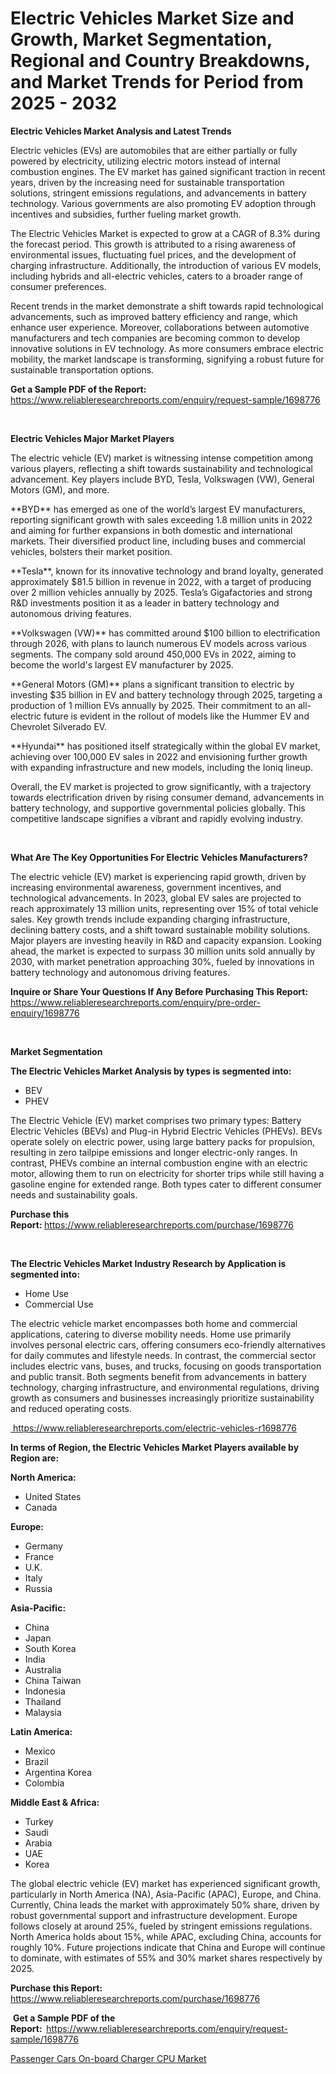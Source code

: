 <p><h1>Electric Vehicles Market Size and Growth, Market Segmentation, Regional and Country Breakdowns, and Market Trends for Period from 2025 -  2032</h1></p><p><strong>Electric Vehicles Market Analysis and Latest Trends</strong></p>
<p><p>Electric vehicles (EVs) are automobiles that are either partially or fully powered by electricity, utilizing electric motors instead of internal combustion engines. The EV market has gained significant traction in recent years, driven by the increasing need for sustainable transportation solutions, stringent emissions regulations, and advancements in battery technology. Various governments are also promoting EV adoption through incentives and subsidies, further fueling market growth.</p><p>The Electric Vehicles Market is expected to grow at a CAGR of 8.3% during the forecast period. This growth is attributed to a rising awareness of environmental issues, fluctuating fuel prices, and the development of charging infrastructure. Additionally, the introduction of various EV models, including hybrids and all-electric vehicles, caters to a broader range of consumer preferences.</p><p>Recent trends in the market demonstrate a shift towards rapid technological advancements, such as improved battery efficiency and range, which enhance user experience. Moreover, collaborations between automotive manufacturers and tech companies are becoming common to develop innovative solutions in EV technology. As more consumers embrace electric mobility, the market landscape is transforming, signifying a robust future for sustainable transportation options.</p></p>
<p><strong>Get a Sample PDF of the Report:&nbsp;</strong> <a href="https://www.reliableresearchreports.com/enquiry/request-sample/1698776?utm_campaign=48&utm_medium=2&utm_source=Github&utm_content=ia&utm_term=09012025&utm_id=electric-vehicles">https://www.reliableresearchreports.com/enquiry/request-sample/1698776</a></p>
<p>&nbsp;</p>
<p><strong>Electric Vehicles Major Market Players</strong></p>
<p><p>The electric vehicle (EV) market is witnessing intense competition among various players, reflecting a shift towards sustainability and technological advancement. Key players include BYD, Tesla, Volkswagen (VW), General Motors (GM), and more.</p><p>**BYD** has emerged as one of the world’s largest EV manufacturers, reporting significant growth with sales exceeding 1.8 million units in 2022 and aiming for further expansions in both domestic and international markets. Their diversified product line, including buses and commercial vehicles, bolsters their market position. </p><p>**Tesla**, known for its innovative technology and brand loyalty, generated approximately $81.5 billion in revenue in 2022, with a target of producing over 2 million vehicles annually by 2025. Tesla’s Gigafactories and strong R&D investments position it as a leader in battery technology and autonomous driving features. </p><p>**Volkswagen (VW)** has committed around $100 billion to electrification through 2026, with plans to launch numerous EV models across various segments. The company sold around 450,000 EVs in 2022, aiming to become the world's largest EV manufacturer by 2025.</p><p>**General Motors (GM)** plans a significant transition to electric by investing $35 billion in EV and battery technology through 2025, targeting a production of 1 million EVs annually by 2025. Their commitment to an all-electric future is evident in the rollout of models like the Hummer EV and Chevrolet Silverado EV.</p><p>**Hyundai** has positioned itself strategically within the global EV market, achieving over 100,000 EV sales in 2022 and envisioning further growth with expanding infrastructure and new models, including the Ioniq lineup.</p><p>Overall, the EV market is projected to grow significantly, with a trajectory towards electrification driven by rising consumer demand, advancements in battery technology, and supportive governmental policies globally. This competitive landscape signifies a vibrant and rapidly evolving industry.</p></p>
<p>&nbsp;</p>
<p><strong>What Are The Key Opportunities For Electric Vehicles Manufacturers?</strong></p>
<p><p>The electric vehicle (EV) market is experiencing rapid growth, driven by increasing environmental awareness, government incentives, and technological advancements. In 2023, global EV sales are projected to reach approximately 13 million units, representing over 15% of total vehicle sales. Key growth trends include expanding charging infrastructure, declining battery costs, and a shift toward sustainable mobility solutions. Major players are investing heavily in R&D and capacity expansion. Looking ahead, the market is expected to surpass 30 million units sold annually by 2030, with market penetration approaching 30%, fueled by innovations in battery technology and autonomous driving features.</p></p>
<p><strong>Inquire or Share Your Questions If Any Before Purchasing This Report:</strong> <a href="https://www.reliableresearchreports.com/enquiry/pre-order-enquiry/1698776?utm_campaign=48&utm_medium=2&utm_source=Github&utm_content=ia&utm_term=09012025&utm_id=electric-vehicles">https://www.reliableresearchreports.com/enquiry/pre-order-enquiry/1698776</a></p>
<p>&nbsp;</p>
<p><strong>Market Segmentation</strong></p>
<p><strong>The Electric Vehicles Market Analysis by types is segmented into:</strong></p>
<p><ul><li>BEV</li><li>PHEV</li></ul></p>
<p><p>The Electric Vehicle (EV) market comprises two primary types: Battery Electric Vehicles (BEVs) and Plug-in Hybrid Electric Vehicles (PHEVs). BEVs operate solely on electric power, using large battery packs for propulsion, resulting in zero tailpipe emissions and longer electric-only ranges. In contrast, PHEVs combine an internal combustion engine with an electric motor, allowing them to run on electricity for shorter trips while still having a gasoline engine for extended range. Both types cater to different consumer needs and sustainability goals.</p></p>
<p><strong>Purchase this Report:&nbsp;</strong><a href="https://www.reliableresearchreports.com/purchase/1698776?utm_campaign=48&utm_medium=2&utm_source=Github&utm_content=ia&utm_term=09012025&utm_id=electric-vehicles">https://www.reliableresearchreports.com/purchase/1698776</a></p>
<p>&nbsp;</p>
<p><strong>The Electric Vehicles Market Industry Research by Application is segmented into:</strong></p>
<p><ul><li>Home Use</li><li>Commercial Use</li></ul></p>
<p><p>The electric vehicle market encompasses both home and commercial applications, catering to diverse mobility needs. Home use primarily involves personal electric cars, offering consumers eco-friendly alternatives for daily commutes and lifestyle needs. In contrast, the commercial sector includes electric vans, buses, and trucks, focusing on goods transportation and public transit. Both segments benefit from advancements in battery technology, charging infrastructure, and environmental regulations, driving growth as consumers and businesses increasingly prioritize sustainability and reduced operating costs.</p></p>
<p><a href="https://www.reliableresearchreports.com/electric-vehicles-r1698776?utm_campaign=48&utm_medium=2&utm_source=Github&utm_content=ia&utm_term=09012025&utm_id=electric-vehicles">&nbsp;https://www.reliableresearchreports.com/electric-vehicles-r1698776</a></p>
<p><strong>In terms of Region, the Electric Vehicles Market Players available by Region are:</strong></p>
<p>
    <p> <strong> North America: </strong>
        <ul>
            <li>United States</li>
            <li>Canada</li>
        </ul>
        </p> 
    <p> <strong> Europe: </strong>
        <ul>
            <li>Germany</li>
            <li>France</li>
            <li>U.K.</li>
            <li>Italy</li>
            <li>Russia</li>
        </ul>
        </p> 
    <p> <strong> Asia-Pacific: </strong>
        <ul>
            <li>China</li>
            <li>Japan</li>
            <li>South Korea</li>
            <li>India</li>
            <li>Australia</li>
            <li>China Taiwan</li>
            <li>Indonesia</li>
            <li>Thailand</li>
            <li>Malaysia</li>
        </ul>
        </p> 
    <p> <strong> Latin America: </strong>
        <ul>
            <li>Mexico</li>
            <li>Brazil</li>
            <li>Argentina Korea</li>
            <li>Colombia</li>
        </ul>
        </p> 
    <p> <strong> Middle East & Africa: </strong>
        <ul>
            <li>Turkey</li>
            <li>Saudi</li>
            <li>Arabia</li>
            <li>UAE</li>
            <li>Korea</li>
        </ul>
    </p>
    </p>
<p><p>The global electric vehicle (EV) market has experienced significant growth, particularly in North America (NA), Asia-Pacific (APAC), Europe, and China. Currently, China leads the market with approximately 50% share, driven by robust governmental support and infrastructure development. Europe follows closely at around 25%, fueled by stringent emissions regulations. North America holds about 15%, while APAC, excluding China, accounts for roughly 10%. Future projections indicate that China and Europe will continue to dominate, with estimates of 55% and 30% market shares respectively by 2025.</p></p>
<p><strong>Purchase this Report: </strong><a href="https://www.reliableresearchreports.com/purchase/1698776?utm_campaign=48&utm_medium=2&utm_source=Github&utm_content=ia&utm_term=09012025&utm_id=electric-vehicles">https://www.reliableresearchreports.com/purchase/1698776</a></p>
<p>&nbsp;<strong>Get a Sample PDF of the Report:&nbsp;&nbsp;</strong><a href="https://www.reliableresearchreports.com/enquiry/request-sample/1698776?utm_campaign=48&utm_medium=2&utm_source=Github&utm_content=ia&utm_term=09012025&utm_id=electric-vehicles">https://www.reliableresearchreports.com/enquiry/request-sample/1698776</a></p>
<p><strong></strong></p>
<p><p><a href="https://github.com/mathastilley812967/Market-Research-Report-List-1/blob/main/passenger-cars-on-board-charger-cpu-market.md?utm_campaign=48&utm_medium=2&utm_source=Github&utm_content=ia&utm_term=09012025&utm_id=electric-vehicles">Passenger Cars On-board Charger CPU Market</a></p></p>